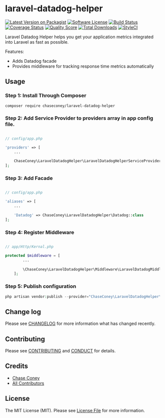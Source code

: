 # laravel-datadog-helper

[![Latest Version on Packagist][ico-version]][link-packagist]
[![Software License][ico-license]](LICENSE.md)
[![Build Status][ico-travis]][link-travis]
[![Coverage Status][ico-scrutinizer]][link-scrutinizer]
[![Quality Score][ico-code-quality]][link-code-quality]
[![Total Downloads][ico-downloads]][link-downloads]
[![StyleCI](https://styleci.io/repos/64763895/shield?branch=master)](https://styleci.io/repos/64763895)

Laravel Datadog Helper helps you get your application metrics integrated into Laravel as fast as possible.

Features:

* Adds Datadog facade
* Provides middleware for tracking response time metrics automatically

## Usage

### Step 1: Install Through Composer

```
composer require chaseconey/laravel-datadog-helper
```

### Step 2: Add Service Provider to providers array in app config file.

``` php

// config/app.php

'providers' => [
    ...
    
    ChaseConey\LaravelDatadogHelper\LaravelDatadogHelperServiceProvider::class,
];
```

### Step 3: Add Facade

``` php

// config/app.php

'aliases' => [
    ...
    
    'Datadog' => ChaseConey\LaravelDatadogHelper\Datadog::class
];
```

### Step 4: Register Middleware

``` php

// app/Http/Kernal.php

protected $middleware = [
        ...
        
        \ChaseConey\LaravelDatadogHelper\Middleware\LaravelDatadogMiddleware::class
    ];
```

### Step 5: Publish configuration

```php
php artisan vendor:publish --provider="ChaseConey\LaravelDatadogHelper\LaravelDatadogHelperServiceProvider"
```

## Change log

Please see [CHANGELOG](CHANGELOG.md) for more information what has changed recently.

## Contributing

Please see [CONTRIBUTING](CONTRIBUTING.md) and [CONDUCT](CONDUCT.md) for details.

## Credits

- [Chase Coney][link-author]
- [All Contributors][link-contributors]

## License

The MIT License (MIT). Please see [License File](LICENSE.md) for more information.

[ico-version]: https://img.shields.io/packagist/v/chaseconey/laravel-datadog-helper.svg?style=flat-square
[ico-license]: https://img.shields.io/badge/license-MIT-brightgreen.svg?style=flat-square
[ico-travis]: https://img.shields.io/travis/chaseconey/laravel-datadog-helper/master.svg?style=flat-square
[ico-scrutinizer]: https://img.shields.io/scrutinizer/coverage/g/chaseconey/laravel-datadog-helper.svg?style=flat-square
[ico-code-quality]: https://img.shields.io/scrutinizer/g/chaseconey/laravel-datadog-helper.svg?style=flat-square
[ico-downloads]: https://img.shields.io/packagist/dt/chaseconey/laravel-datadog-helper.svg?style=flat-square

[link-packagist]: https://packagist.org/packages/chaseconey/laravel-datadog-helper
[link-travis]: https://travis-ci.org/chaseconey/laravel-datadog-helper
[link-scrutinizer]: https://scrutinizer-ci.com/g/chaseconey/laravel-datadog-helper/code-structure
[link-code-quality]: https://scrutinizer-ci.com/g/chaseconey/laravel-datadog-helper
[link-downloads]: https://packagist.org/packages/chaseconey/laravel-datadog-helper
[link-author]: https://github.com/chaseconey
[link-contributors]: ../../contributors
